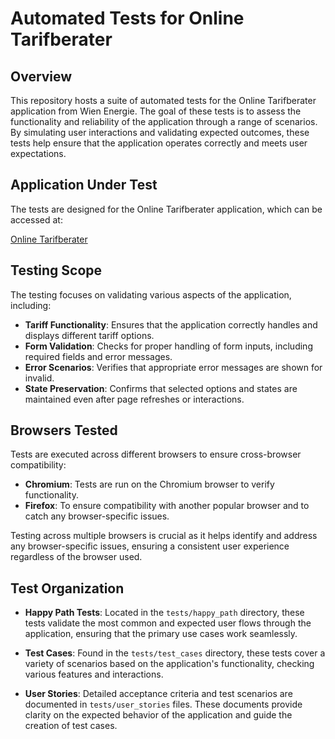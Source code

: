 # Automated Tests for Online Tarifberater

## Overview

This repository hosts a suite of automated tests for the Online Tarifberater application from Wien Energie. The goal of these tests is to assess the functionality and reliability of the application through a range of scenarios. By simulating user interactions and validating expected outcomes, these tests help ensure that the application operates correctly and meets user expectations.

## Application Under Test

The tests are designed for the Online Tarifberater application, which can be accessed at:

[Online Tarifberater](https://www.wienenergie.at/privat/produkte/strom/)

## Testing Scope

The testing focuses on validating various aspects of the application, including:

- **Tariff Functionality**: Ensures that the application correctly handles and displays different tariff options.
- **Form Validation**: Checks for proper handling of form inputs, including required fields and error messages.
- **Error Scenarios**: Verifies that appropriate error messages are shown for invalid.
- **State Preservation**: Confirms that selected options and states are maintained even after page refreshes or interactions.

## Browsers Tested

Tests are executed across different browsers to ensure cross-browser compatibility:

- **Chromium**: Tests are run on the Chromium browser to verify functionality.
- **Firefox**: To ensure compatibility with another popular browser and to catch any browser-specific issues.

Testing across multiple browsers is crucial as it helps identify and address any browser-specific issues, ensuring a consistent user experience regardless of the browser used.

## Test Organization

- **Happy Path Tests**: Located in the `tests/happy_path` directory, these tests validate the most common and expected user flows through the application, ensuring that the primary use cases work seamlessly.

- **Test Cases**: Found in the `tests/test_cases` directory, these tests cover a variety of scenarios based on the application's functionality, checking various features and interactions.

- **User Stories**: Detailed acceptance criteria and test scenarios are documented in `tests/user_stories` files. These documents provide clarity on the expected behavior of the application and guide the creation of test cases.
